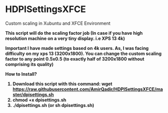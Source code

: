 # HDPISettingsXFCE
Custom scaling in Xubuntu and XFCE Environment

<b>This script will do the scaling factor job (In case if you have high resolution machine on a very tiny display. i.e XPS 13 4k)

<b>Important</b>
I have made settings based on 4k users. As, I was facing difficulty on my xps 13 (3200x1800). You can change the custom scaling factor to any point 0.5x0.5 (to exactly half of 3200x1800 without comprising its quality)


<b>How to Install?</b>
1. Download this script with this command: 
wget https://raw.githubusercontent.com/AmirQadir/HDPISettingsXFCE/master/dpisettings.sh
2. chmod +x dpisettings.sh
3. ./dpisettings.sh (or sh dpisettings.sh)


